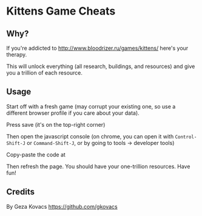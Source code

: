 # Kittens Game Cheats

## Why?

If you're addicted to http://www.bloodrizer.ru/games/kittens/ here's your therapy.

This will unlock everything (all research, buildings, and resources)
and give you a trillion of each resource.

## Usage

Start off with a fresh game (may corrupt your existing one, so use a different browser profile if you care about your data).

Press save (it's on the top-right corner)

Then open the javascript console (on chrome, you can open it with `Control-Shift-J` or `Command-Shift-J`, or by going to tools -> developer tools)

Copy-paste the code at 

Then refresh the page. You should have your one-trillion resources. Have fun!

## Credits

By Geza Kovacs https://github.com/gkovacs

